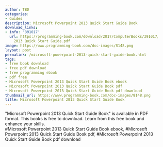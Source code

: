 ```yaml
---
author: TBD
categories:
- Guides
description: Microsoft Powerpoint 2013 Quick Start Guide Book
download_links:
- info: '391017'
  url: https://programming-book.com/download/2017/ComputerBooks/391017/Microsoft Powerpoint
    2013 Quick Start Guide.pdf
image: https://www.programming-book.com/doc-images/8148.png
layout: post
permalink: /microsoft-powerpoint-2013-quick-start-guide-book.html
tags:
- free book download
- free pdf download
- free programming ebook
- pdf free
- Microsoft Powerpoint 2013 Quick Start Guide Book ebook
- Microsoft Powerpoint 2013 Quick Start Guide Book pdf
- Microsoft Powerpoint 2013 Quick Start Guide Book pdf download
thumbnail_url: https://www.programming-book.com/doc-images/8148.png
title: Microsoft Powerpoint 2013 Quick Start Guide Book
---
```


 
<div class="item-desc text-justify">
  "Microsoft Powerpoint 2013 Quick Start Guide Book" is available in PDF format. This books is free to download. Learn from this free book and enhance your skills.
  <br>
  #Microsoft Powerpoint 2013 Quick Start Guide Book ebook, #Microsoft Powerpoint 2013 Quick Start Guide Book pdf, #Microsoft Powerpoint 2013 Quick Start Guide Book pdf download
</div>